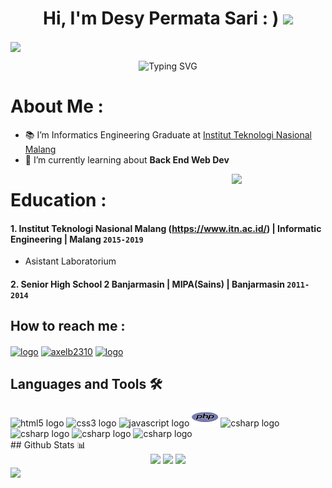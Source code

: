 <h1 align="center">Hi, I'm Desy Permata Sari : ) <img src="https://media.giphy.com/media/mGcNjsfWAjY5AEZNw6/giphy.gif" width="35"></h1>

<!-- Tambahkan karakter anime -->
<img align='center' src="https://media1.giphy.com/media/v1.Y2lkPTc5MGI3NjExd2FvaHA2eGE2aXJ1MXo2czRnamM4aHl1ZGxqcHpod29rd2F1MW01ZCZlcD12MV9pbnRlcm5hbF9naWZfYnlfaWQmY3Q9Zw/de5yu652vsARnyh5x3/giphy.gif" width="150" />

<p align="center">
   <img src="https://readme-typing-svg.demolab.com?font=Fira+Code&weight=600&size=22&pause=1000&color=00FFFF&background=E8FF8500&center=true&vCenter=true&width=435&lines=Welcome+to+My+GitHub+Profile!;Front-End+Web+Developer;Informatics+Engineering+Student" alt="Typing SVG" />
</p>

# About Me :
- 📚 I’m Informatics Engineering Graduate at <a href="https://www.itn.ac.id/">Institut Teknologi Nasional Malang</a>
- 🌱 I’m currently learning about <strong>Back End Web Dev</strong>
   
<img align='right' src="https://media.giphy.com/media/KzJkzjggfGN5Py6nkT/giphy.gif" width="150" />

# Education :
#### 1. Institut Teknologi Nasional Malang (https://www.itn.ac.id/) | Informatic Engineering | Malang `2015-2019`
   - Asistant Laboratorium 

#### 2. Senior High School 2 Banjarmasin | MIPA(Sains) | Banjarmasin `2011-2014`

## How to reach me :

<a href="https://www.linkedin.com/in/desy-permata-sari-55511a203/" target="blank"><img align="center" src="https://raw.githubusercontent.com/rahuldkjain/github-profile-readme-generator/master/src/images/icons/Social/linked-in-alt.svg" alt="logo" height="30" width="40" /></a>
<a href="https://www.instagram.com/desyprmts_/" target="blank"><img align="center" src="https://raw.githubusercontent.com/rahuldkjain/github-profile-readme-generator/master/src/images/icons/Social/instagram.svg" alt="axelb2310" height="30" width="40" /></a>
<a href="https://github.com/Dee-Glit1015" target="blank"><img align="center" src="https://cdn.jsdelivr.net/gh/devicons/devicon/icons/github/github-original.svg" alt="logo" height="30" width="40" /></a>

## Languages and Tools 🛠
<div align="left">
    <img src="https://cdn.jsdelivr.net/gh/devicons/devicon/icons/html5/html5-original.svg" height="30" width="42" alt="html5 logo" />
   <img src="https://cdn.jsdelivr.net/gh/devicons/devicon/icons/css3/css3-original.svg" height="30" width="42" alt="css3 logo" />
   <img src="https://cdn.jsdelivr.net/gh/devicons/devicon/icons/javascript/javascript-original.svg" height="30" width="42" alt="javascript logo" />
   <img src="https://raw.githubusercontent.com/devicons/devicon/master/icons/php/php-original.svg" height="30" width="42" alt="php logo" />
   <img src="https://cdn.jsdelivr.net/gh/devicons/devicon/icons/csharp/csharp-original.svg" height="30" width="42" alt="csharp logo" />
   <img src="https://cdn.jsdelivr.net/gh/devicons/devicon@latest/icons/visualstudio/visualstudio-original.svg" height="30" width="42" alt="csharp logo" />
   <img src="https://cdn.jsdelivr.net/gh/devicons/devicon@latest/icons/vscode/vscode-original.svg" height="30" width="42" alt="csharp logo" />
   <img src="https://cdn.jsdelivr.net/gh/devicons/devicon@latest/icons/canva/canva-original.svg" height="30" width="42" alt="csharp logo" />

</div>
## Github Stats 📊
<div align="center">
   <img height="180em" src="https://github-readme-stats-eight-theta.vercel.app/api?username=RichoAlbertTio&show_icons=true&theme=radical&include_all_commits=true&count_private=true"/>
   <img height="180em" src="https://github-readme-stats-eight-theta.vercel.app/api/top-langs/?username=RichoAlbertTio&layout=compact&langs_count=8&theme=radical"/>
   <img height="180em" src="https://github-readme-streak-stats.herokuapp.com/?user=RichoAlbertTio&&theme=radical"/>
</div>


<img align="center" src="[https://media.giphy.com/media/RI2C8BG0k3E2IrOiTj/giphy.gif](https://media1.giphy.com/media/v1.Y2lkPTc5MGI3NjExd2FvaHA2eGE2aXJ1MXo2czRnamM4aHl1ZGxqcHpod29rd2F1MW01ZCZlcD12MV9pbnRlcm5hbF9naWZfYnlfaWQmY3Q9Zw/de5yu652vsARnyh5x3/giphy.gif)" width="150" />
